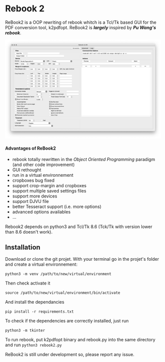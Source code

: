 # Rebook 2

ReBook2 is a OOP rewriting of rebook whitch is a Tcl/Tk based GUI for the PDF conversion tool, k2pdfopt.
ReBook2 is ***largely*** inspired by ***Pu Wang's rebook***.

![./](./ReBook_2.png)

#### Advantages of ReBook2

- rebook totally rewritten in the *Object Oriented Programming* paradigm (and other code improvement)
- GUI rethought
- run in a virtual environnement
- cropboxes bug fixed
- support crop-margin and cropboxes
- support multiple saved settings files
- support more devices
- support DJVU file
- better Tesseract support (i.e. more options)
- advanced options availables
- …

Rebook2 depends on python3 and Tcl/Tk 8.6 (Tck/Tk with version lower than 8.6 doesn't work).

## Installation
Download or clone the git projet.
With your terminal go in the projet's folder and create a virtual environnement:

```
python3 -m venv /path/to/new/virtual/environment
```

Then check activate it

```
source /path/to/new/virtual/environment/bin/activate
```

And install the dependancies

```
pip install -r requirements.txt
```

To check if the dependencies are correctly installed, just run

```
python3 -m tkinter
```

To run rebook, put k2pdfopt binary and rebook.py into the same directory and run `python3 rebook2.py`

ReBook2 is still under development so, please report any issue.
